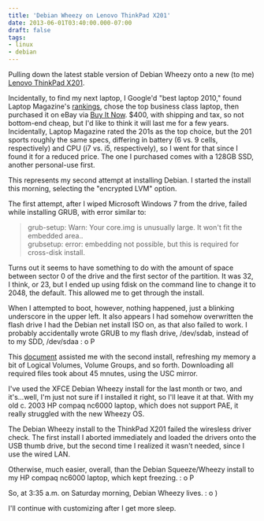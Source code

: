 ```yaml
---
title: 'Debian Wheezy on Lenovo ThinkPad X201'
date: 2013-06-01T03:40:00.000-07:00
draft: false
tags: 
- linux
- debian
---
```


Pulling down the latest stable version of Debian Wheezy onto a new (to me) [Lenovo ThinkPad X201](http://en.wikipedia.org/wiki/ThinkPad_X_Series#X201).

  

Incidentally, to find my next laptop, I Google'd "best laptop 2010," found Laptop Magazine's [rankings](http://www.laptopmag.com/reviews/notebooks/best-notebooks-of-2010.aspx), chose the top business class laptop, then purchased it on eBay via [Buy It Now](http://www.ebay.com/sch/Laptops-Netbooks-/175672/i.html?LH_BIN=1&_sop=15&_from=R40&_nkw=x201&_dcat=177&rt=nc&LH_ItemCondition=3000). $400, with shipping and tax, so not bottom-end cheap, but I'd like to think it will last me for a few years. Incidentally, Laptop Magazine rated the 201s as the top choice, but the 201 sports roughly the same specs, differing in battery (6 vs. 9 cells, respectively) and CPU (i7 vs. i5, respectively), so I went for that since I found it for a reduced price. The one I purchased comes with a 128GB SSD, another personal-use first.

  

This represents my second attempt at installing Debian. I started the install this morning, selecting the "encrypted LVM" option. 

  

The first attempt, after I wiped Microsoft Windows 7 from the drive, failed while installing GRUB, with error similar to:

> grub-setup: Warn: Your core.img is unusually large. It won't fit the embedded area..  
> grubsetup: error: embedding not possible, but this is required for cross-disk install.

Turns out it seems to have something to do with the amount of space between sector 0 of the drive and the first sector of the partition. It was 32, I think, or 23, but I ended up using fdisk on the command line to change it to 2048, the default. This allowed me to get through the install.

  

When I attempted to boot, however, nothing happened, just a blinking underscore in the upper left. It also appears I had somehow overwritten the flash drive I had the Debian net install ISO on, as that also failed to work. I probably accidentally wrote GRUB to my flash drive, /dev/sdab, instead of to my SDD, /dev/sdaa : o P

  

This [document](https://dl.dropboxusercontent.com/u/40638984/how_to_lvm_debian_wheezy.pdf) assisted me with the second install, refreshing my memory a bit of Logical Volumes, Volume Groups, and so forth. Downloading all required files took about 45 mnutes, using the USC mirror.

  

I've used the XFCE Debian Wheezy install for the last month or two, and it's...well, I'm just not sure if I installed it right, so I'll leave it at that. With my old c. 2003 HP compaq nc6000 laptop, which does not support PAE, it really struggled with the new Wheezy OS. 

  

The Debian Wheezy install to the ThinkPad X201 failed the wiresless driver check. The first install I aborted immediately and loaded the drivers onto the USB thumb drive, but the second time I realized it wasn't needed, since I use the wired LAN.

  

Otherwise, much easier, overall, than the Debian Squeeze/Wheezy install to my HP compaq nc6000 laptop, which kept freezing. : o P

  

So, at 3:35 a.m. on Saturday morning, Debian Wheezy lives. : o )

  

I'll continue with customizing after I get more sleep.
